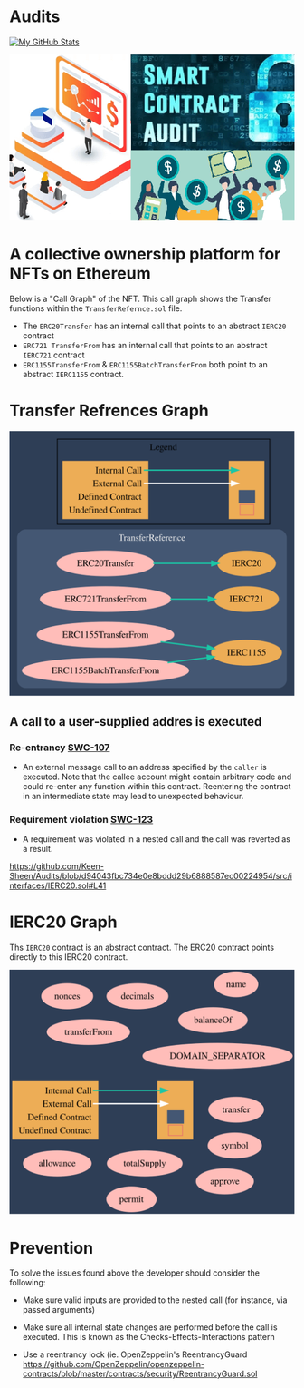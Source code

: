 # Audits


[![My GitHub Stats](https://github-readme-stats-one-bice.vercel.app/api?username=Keen-Sheen&show_icons=true&theme=dark&role=OWNER,ORGANIZATION_MEMBER,COLLABORATOR&include_all_commits=true&count_private=true)](https://github.com/billy1624#gh-dark-mode-only)

![An Image of Smart Contract Auditing](smart-contract-audit-cost.png)



# A collective ownership platform for NFTs on Ethereum

Below is a "Call Graph" of the NFT. This call graph shows the Transfer functions within the `TransferRefernce.sol` file. 

* The `ERC20Transfer` has an internal call that points to an abstract `IERC20` contract
* `ERC721 TransferFrom` has an internal call that points to an abstract `IERC721` contract
* `ERC1155TransferFrom` & `ERC1155BatchTransferFrom` both point to an abstract `IERC1155` contract.

# Transfer Refrences Graph

![An Image of Audit Graph](TransferRefrences_Graph.svg)


## A call to a user-supplied addres is executed 

 ### Re-entrancy [SWC-107](https://swcregistry.io/docs/SWC-107)
 
  * An external message call to an address specified by the `caller` is executed. Note that the callee account might contain arbitrary code and could re-enter any function within this contract. Reentering the contract in an intermediate state may lead to unexpected behaviour.


### Requirement violation [SWC-123](https://swcregistry.io/docs/SWC-123)

* A requirement was violated in a nested call and the call was reverted as a result. 




https://github.com/Keen-Sheen/Audits/blob/d94043fbc734e0e8bddd29b6888587ec00224954/src/interfaces/IERC20.sol#L41


# IERC20 Graph

Ths `IERC20` contract is an abstract contract. The ERC20 contract points directly to this IERC20 contract.

![An Image of Audit Graph](IERC20_Graph.svg)


# Prevention

To solve the issues found above the developer should consider the following:

* Make sure valid inputs are provided to the nested call (for instance, via passed arguments)

* Make sure all internal state changes are performed before the call is executed. This is known as the Checks-Effects-Interactions pattern

* Use a reentrancy lock (ie. OpenZeppelin's ReentrancyGuard https://github.com/OpenZeppelin/openzeppelin-contracts/blob/master/contracts/security/ReentrancyGuard.sol
